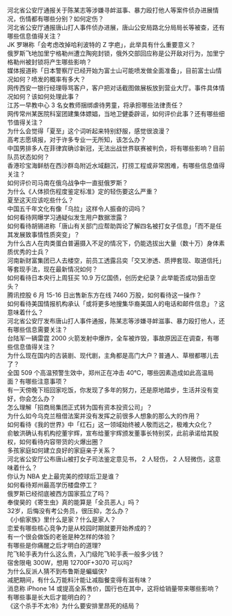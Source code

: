 河北省公安厅通报关于陈某志等涉嫌寻衅滋事、暴力殴打他人等案件侦办进展情况，伤情都有哪些分别？如何定伤？  
河北省公安厅通报唐山打人事件侦办进展，唐山公安局路北分局局长等被查，还有哪些信息值得关注？  
JK 罗琳称「会考虑改掉哈利波特的 Z 字疤」，此举具有什么重要意义？  
俄罗斯飞地加里宁格勒州遭立陶宛封锁，俄外交部回应称是公开敌对行为，加里宁格勒州被封锁将产生哪些影响？  
媒体报道称「日本警察厅已经开始为富士山可能喷发做全面准备」，目前富士山情况如何？喷发的概率有多大？  
网传西安一银行经理辱骂客户，客户把对话截图做展板放到营业大厅。事件具体情况如何？该如何处理此事？  
江苏一早教中心 3 名女教师捆绑虐待男童，将承担哪些法律责任？  
网传常州某医院科室团建集体嫖娼，当地卫健委辟谣，如何评价此事？还有哪些细节值得关注？  
为什么会觉得「夏至」这个词听起来特别舒服，感觉很浪漫？  
高考志愿填报，对于许多专业一无所知，该怎么办？  
中国男排多人在菲律宾确诊新冠，无法出战世界联赛被判负，将有哪些影响？目前队员状态如何？  
香港珍宝海鲜舫在西沙群岛附近水域翻沉，打捞工程或非常困难，有哪些信息值得关注？  
如何评价司马南在俄乌战争中一直挺俄罗斯？  
为什么《人体损伤程度鉴定标准》定的轻伤要这么严重？  
夏至这天应该吃些什么？  
中国五千年文化有像「乌拉」这样令人振奋的词吗？  
如何看待网曝学习通疑似发生用户数据泄露？  
如何看待胡锡进称「唐山有关部门应帮助舆论了解四名被打女子信息」「而不是任其发展致事情性质突变」？  
为什么古人在肉类蛋白普遍摄入不足的情况下，仍能选拔出大量（数十万）身体素质优秀的士兵？  
河南新财富集团已人去楼空，前员工透露吕奕「交叉渗透、质押套现、取道信托」等套现手法，现在最新情况如何？  
如何看待日本央行上周狂买 10.9 万亿国债，创历史纪录？此举能否成功狙击空头？  
腾讯控股 6 月 15-16 日出售新东方在线 7460 万股，如何看待这一操作？  
如何看待美国情报机构承认「或将更多地搜集华裔美国人的电话和邮件信息」？这意味着什么？  
河北省公安厅发布唐山打人事件通报，陈某志等涉嫌寻衅滋事、暴力殴打他人，还有哪些信息需要关注？  
台陆军一辆雷霆 2000 火箭发射中爆炸，全车被炸毁，事故原因正在调查，有哪些信息值得关注？  
为什么现在国内的古装剧、现代剧，主角都是高门大户？普通人、草根都哪儿去了？  
全国 509 个高温预警生效中，郑州正在冲击 40℃，哪些因素造成如此高温局面？有哪些注意事项？  
有一天傍晚下班回家吃饭，你发现了多年的努力，还是原地踏步，生活并没有变好，你会怎么办？  
怎么理解「招商局集团正式转为国有资本投资公司」？  
为什么如今乌克兰租借法案并没有发挥之前很多人想象的那么大的作用？  
如何看待《我的世界》中「红石」这一领域始终被人敬而远之，极难大众化？  
俞敏洪确认有机构挖董宇辉，宣布给董宇辉颁发董事长特别奖，此前承诺给其股权，如何看待内容带货的火爆出圈？  
多孩家庭如何建立良好的家庭亲子关系？  
河北省公安厅公布唐山被打女子司法鉴定意见书， 2 人轻伤， 2 人轻微伤，这意味着什么？  
你认为 NBA 史上最完美的控球后卫是谁？  
如何看待郑州最高学历楼盘停工？  
俄罗斯已经彻底被西方国家孤立了吗？  
奉俊昊的《寄生虫》真的能算是「全员恶人」吗？  
32岁，后悔没有考公务员，很压抑，怎么办？  
《小偷家族》里什么是家？什么是家人？  
恋爱有哪些核心竞争力是从校园时期就要开始养成的？  
有一个很会做饭的老爸是种怎样的体验？  
有哪些是你痛醒之后才明白的道理?  
陀飞轮手表为什么这么贵，入门级陀飞轮手表一般多少钱？  
宿舍限电 300W，想用 12700F+3070 可以吗?  
为什么反派人猜不到布鲁斯是蝙蝠侠?  
减肥期间，有什么万能料汁能让减脂餐变得有滋有味？  
消息称 iPhone 14 或提高全系售价，国行也在其中，这将给销量带来哪些影响？  
有哪些事是长大后才能明白的？  
《这个杀手不太冷》为什么要安排里昂死的结局？  
